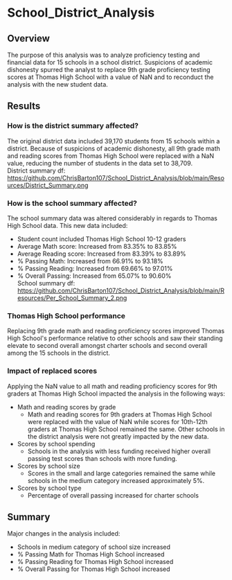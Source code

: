 # School_District_Analysis
## Overview 
The purpose of this analysis was to analyze proficiency testing and financial data for 15 schools in a school district. Suspicions of academic dishonesty spurred the analyst to replace 9th grade proficiency testing scores at Thomas High School with a value of NaN and to reconduct the analysis with the new student data.
## Results
### How is the district summary affected?
The original district data included 39,170 students from 15 schools within a district. Because of suspicions of academic dishonesty, all 9th grade math and reading scores from Thomas High School were replaced with a NaN value, reducing the number of students in the data set to 38,709.<br>
District summary df: https://github.com/ChrisBarton107/School_District_Analysis/blob/main/Resources/District_Summary.png
### How is the school summary affected?
The school summary data was altered considerably in regards to Thomas High School data. This new data included:
- Student count included Thomas High School 10-12 graders
- Average Math score: Increased from 83.35% to 83.85%
- Average Reading score: Increased from 83.39% to 83.89%
- % Passing Math: Increased from  66.91% to 93.18%
- % Passing Reading: Increased from 69.66% to 97.01%
- % Overall Passing: Increased from 65.07% to 90.60%<br>
School summary df: https://github.com/ChrisBarton107/School_District_Analysis/blob/main/Resources/Per_School_Summary_2.png
### Thomas High School performance 
Replacing 9th grade math and reading proficiency scores improved Thomas High School's performance relative to other schools and saw their standing elevate to second overall amongst charter schools and second overall among the 15 schools in the district. 
### Impact of replaced scores
Applying the NaN value to all math and reading proficiency scores for 9th graders at Thomas High School impacted the analysis in the following ways:
- Math and reading scores by grade
  - Math and reading scores for 9th graders at Thomas High School were replaced with the value of NaN while scores for 10th-12th graders at Thomas High School remained the same. Other schools in the district analysis were not greatly impacted by the new data.
- Scores by school spending
  - Schools in the analysis with less funding received higher overall passing test scores than schools with more funding.
- Scores by school size
  - Scores in the small and large categories remained the same while schools in the medium category increased approximately 5%.
- Scores by school type
  - Percentage of overall passing increased for charter schools
## Summary
Major changes in the analysis included:
- Schools in medium category of school size increased
- % Passing Math for Thomas High School increased
- % Passing Reading for Thomas High School increased
- % Overall Passing for Thomas High School increased
